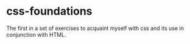 # css-foundations
The first in a set of exercises to acquaint myself with css and its use in conjunction with HTML.